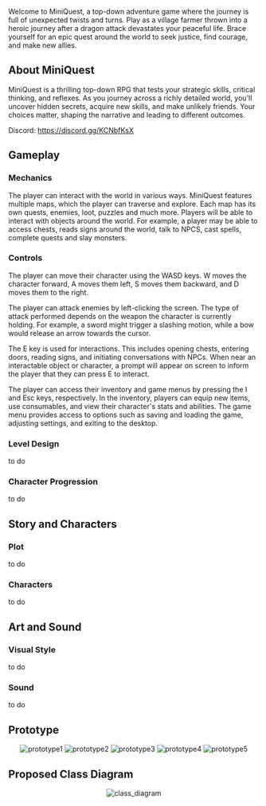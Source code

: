 Welcome to MiniQuest, a  top-down adventure game where  the journey is full of unexpected twists and turns. Play as a village farmer thrown into a heroic journey after a dragon attack devastates your peaceful life. Brace yourself for an epic quest around the world to seek justice, find courage, and make new allies.

## About MiniQuest

MiniQuest is a thrilling top-down RPG that tests your strategic skills, critical thinking, and reflexes. As you journey across a richly detailed world, you'll uncover hidden secrets, acquire new skills, and make unlikely friends. Your choices matter, shaping the narrative and leading to different outcomes.

Discord: https://discord.gg/KCNbfKsX

## Gameplay
### Mechanics
The player can interact with the world in various ways. MiniQuest features multiple maps, which the player can traverse and explore. Each map has its own quests, enemies, loot, puzzles and much more. Players will be able to interact with objects around the world. For example, a player may be able to access chests, reads signs around the world, talk to NPCS, cast spells, complete quests and slay monsters.

### Controls
The player can move their character using the WASD keys. W moves the character forward, A moves them left, S moves them backward, and D moves them to the right. 

The player can attack enemies by left-clicking the screen. The type of attack performed depends on the weapon the character is currently holding. For example, a sword might trigger a slashing motion, while a bow would release an arrow towards the cursor.

The E key is used for interactions. This includes opening chests, entering doors, reading signs, and initiating conversations with NPCs. When near an interactable object or character, a prompt will appear on screen to inform the player that they can press E to interact.
 
The player can access their inventory and game menus by pressing the I and Esc keys, respectively. In the inventory, players can equip new items, use consumables, and view their character's stats and abilities. The game menu provides access to options such as saving and loading the game, adjusting settings, and exiting to the desktop.

### Level Design
to do


### Character Progression
to do

## Story and Characters
### Plot
to do

### Characters
to do

## Art and Sound
### Visual Style
to do

### Sound
to do

## Prototype
<p align="center">
  <img src="example.gif" alt="prototype1"/>
  <img src="example2.gif" alt="prototype2"/>
  <img src="example3.gif" alt="prototype3"/>
  <img src="example4.gif" alt="prototype4"/>
  <img src="example5.gif" alt="prototype5"/>
</p>

## Proposed Class Diagram
<p align="center">
  <img src="class_diagram.JPG" alt="class_diagram"/>
</p>

